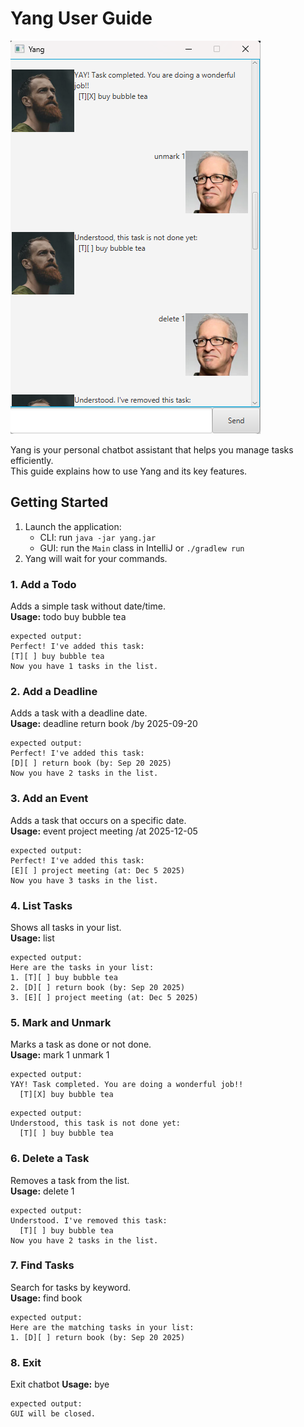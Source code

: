 # Yang User Guide

![Ui.png](Ui.png)

Yang is your personal chatbot assistant that helps you manage tasks efficiently.  
This guide explains how to use Yang and its key features.
## Getting Started
1. Launch the application:
    - CLI: run `java -jar yang.jar`
    - GUI: run the `Main` class in IntelliJ or `./gradlew run`
2. Yang will wait for your commands.

### 1. Add a Todo
Adds a simple task without date/time.  
**Usage:** todo buy bubble tea

```
expected output:
Perfect! I've added this task:
[T][ ] buy bubble tea
Now you have 1 tasks in the list.
```

### 2. Add a Deadline
Adds a task with a deadline date.  
**Usage:** deadline return book /by 2025-09-20

```
expected output:
Perfect! I've added this task:
[D][ ] return book (by: Sep 20 2025)
Now you have 2 tasks in the list.
```

### 3. Add an Event
Adds a task that occurs on a specific date.  
**Usage:** event project meeting /at 2025-12-05
```
expected output:
Perfect! I've added this task:
[E][ ] project meeting (at: Dec 5 2025)
Now you have 3 tasks in the list.
```

### 4. List Tasks
Shows all tasks in your list.  
**Usage:** list

```
expected output:
Here are the tasks in your list:
1. [T][ ] buy bubble tea
2. [D][ ] return book (by: Sep 20 2025)
3. [E][ ] project meeting (at: Dec 5 2025)
```

### 5. Mark and Unmark
Marks a task as done or not done.  
**Usage:** mark 1
unmark 1
```
expected output: 
YAY! Task completed. You are doing a wonderful job!!
  [T][X] buy bubble tea
```
```
expected output: 
Understood, this task is not done yet:
  [T][ ] buy bubble tea
```

### 6. Delete a Task
Removes a task from the list.  
**Usage:** delete 1
```
expected output: 
Understood. I've removed this task:
  [T][ ] buy bubble tea
Now you have 2 tasks in the list.
```

### 7. Find Tasks
Search for tasks by keyword.  
**Usage:** find book
```
expected output: 
Here are the matching tasks in your list:
1. [D][ ] return book (by: Sep 20 2025)
```

### 8. Exit
Exit chatbot
**Usage:** bye
```
expected output: 
GUI will be closed.
```

